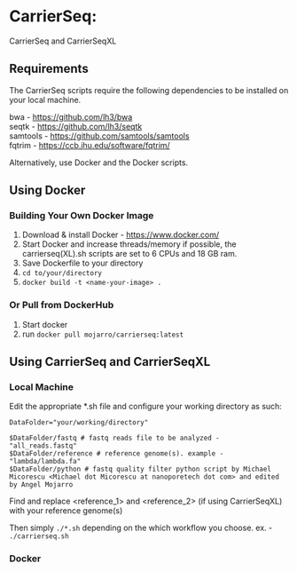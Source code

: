 # CarrierSeq: 

CarrierSeq and CarrierSeqXL

## Requirements

The CarrierSeq scripts require the following dependencies to be installed on your local machine.

bwa - https://github.com/lh3/bwa</br>
seqtk - https://github.com/lh3/seqtk</br>
samtools - https://github.com/samtools/samtools</br>
fqtrim - https://ccb.jhu.edu/software/fqtrim/</br>

Alternatively, use Docker and the Docker scripts.

## Using Docker
### Building Your Own Docker Image

1. Download & install Docker - https://www.docker.com/
2. Start Docker and increase threads/memory if possible, the carrierseq(XL).sh scripts are set to 6 CPUs and 18 GB ram.
3. Save Dockerfile to your directory 
4. ```cd to/your/directory```
5. ```docker build -t <name-your-image> .```

### Or Pull from DockerHub

1. Start docker
2. run ```docker pull mojarro/carrierseq:latest```

## Using CarrierSeq and CarrierSeqXL
### Local Machine

Edit the appropriate *.sh file and configure your working directory as such:

```
DataFolder="your/working/directory" 

$DataFolder/fastq # fastq reads file to be analyzed - "all_reads.fastq"
$DataFolder/reference # reference genome(s). example - "lambda/lambda.fa"
$DataFolder/python # fastq quality filter python script by Michael Micorescu <Michael dot Micorescu at nanoporetech dot com> and edited by Angel Mojarro
```
Find and replace <reference_1> and <reference_2> (if using CarrierSeqXL) with your reference genome(s)

Then simply ```./*.sh``` depending on the which workflow you choose. ex. - ```./carrierseq.sh```

### Docker
